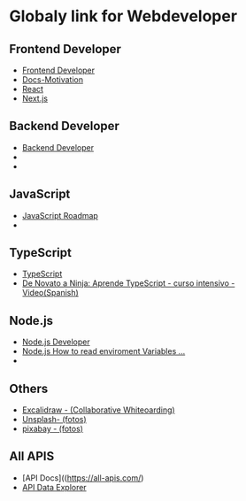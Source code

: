 # Globaly link for Webdeveloper
## Frontend Developer
- [Frontend Developer](https://roadmap.sh/frontend)
- [Docs-Motivation](https://motion.dev/docs)
- [React](https://react.dev/)
- [Next.js](https://nextjs.org/)

## Backend Developer
- [Backend Developer](https://roadmap.sh/backend)
- []()
- []()

## JavaScript 
- [JavaScript Roadmap](https://roadmap.sh/javascript)
- []()

## TypeScript 
- [TypeScript](https://roadmap.sh/typescript)
- [De Novato a Ninja: Aprende TypeScript - curso intensivo - Video(Spanish)](https://www.youtube.com/watch?v=fUgxxhI_bvc)

## Node.js
- [Node.js Developer](https://roadmap.sh/nodejs)
- [Node.js How to read enviroment Variables ...](https://nodejs.org/en/learn/command-line/how-to-read-environment-variables-from-nodejs)
- []()

## Others
- [Excalidraw - (Collaborative Whiteoarding)](https://excalidraw.com/#json=6UbsNkWPghtHmyEgxR0r3,RTkHIGJ2WoXDsM8vDbbEgw)
- [Unsplash- (fotos)](https://unsplash.com/de)
- [pixabay - (fotos)](https://pixabay.com/)

## All APIS
- [API Docs]((https://all-apis.com/)
- [API Data Explorer](https://preview.all-apis.com/)
